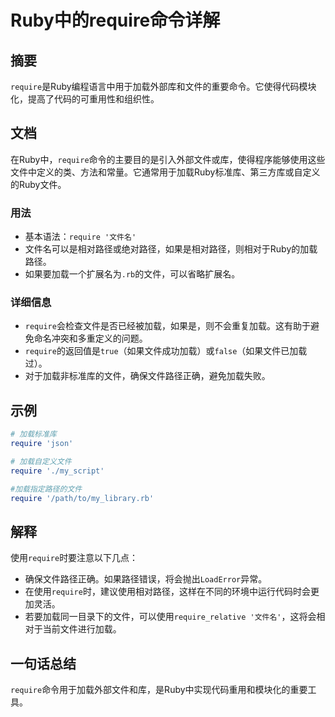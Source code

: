 <!--
Meta Description: # Ruby中的require命令详解 ## 摘要 `require`是Ruby编程语言中用于加载外部库和文件的重要命令。它使得代码模块化，提高了代码的可重用性和组织性。 ## 文档 在Ruby中，`require`命令的主要目的是引入外部文件或库，使得程序能够使用这些文件中定义的类、方法和常量。它...
Meta Keywords: require, 文件名, 确保文件路径正确, ruby中的require命令详解, 是ruby编程语言中用于加载外部库和文件的重要命令
-->

# Ruby中的require命令详解

## 摘要
`require`是Ruby编程语言中用于加载外部库和文件的重要命令。它使得代码模块化，提高了代码的可重用性和组织性。

## 文档
在Ruby中，`require`命令的主要目的是引入外部文件或库，使得程序能够使用这些文件中定义的类、方法和常量。它通常用于加载Ruby标准库、第三方库或自定义的Ruby文件。

### 用法
- 基本语法：`require '文件名'`
- 文件名可以是相对路径或绝对路径，如果是相对路径，则相对于Ruby的加载路径。
- 如果要加载一个扩展名为`.rb`的文件，可以省略扩展名。

### 详细信息
- `require`会检查文件是否已经被加载，如果是，则不会重复加载。这有助于避免命名冲突和多重定义的问题。
- `require`的返回值是`true`（如果文件成功加载）或`false`（如果文件已加载过）。
- 对于加载非标准库的文件，确保文件路径正确，避免加载失败。

## 示例
```ruby
# 加载标准库
require 'json'

# 加载自定义文件
require './my_script'

#加载指定路径的文件
require '/path/to/my_library.rb'
```

## 解释
使用`require`时要注意以下几点：
- 确保文件路径正确。如果路径错误，将会抛出`LoadError`异常。
- 在使用`require`时，建议使用相对路径，这样在不同的环境中运行代码时会更加灵活。
- 若要加载同一目录下的文件，可以使用`require_relative '文件名'`，这将会相对于当前文件进行加载。

## 一句话总结
`require`命令用于加载外部文件和库，是Ruby中实现代码重用和模块化的重要工具。